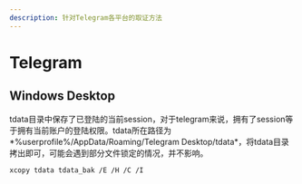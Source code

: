 ```yaml
---
description: 针对Telegram各平台的取证方法
---
```


# Telegram

## Windows Desktop

tdata目录中保存了已登陆的当前session，对于telegram来说，拥有了session等于拥有当前账户的登陆权限。tdata所在路径为 \*%userprofile%/AppData/Roaming/Telegram Desktop/tdata\*，将tdata目录拷出即可，可能会遇到部分文件锁定的情况，并不影响。

```text
xcopy tdata tdata_bak /E /H /C /I
```

